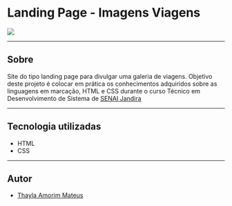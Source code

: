 # Landing Page - Imagens Viagens

![](./img/print%20imagens%20viagens.png)


---

## Sobre
Site do tipo landing page para divulgar uma galeria de viagens. Objetivo deste projeto é colocar em prática os conhecimentos adquiridos sobre as linguagens em marcação, HTML e CSS durante o curso Técnico em Desenvolvimento de Sistema de [SENAI Jandira](https://sp.senai.br/unidade/jandira/)

---

## Tecnologia utilizadas
- HTML
- CSS
---

## Autor

- [Thayla Amorim Mateus](https://www.linkedin.com/feed/)
